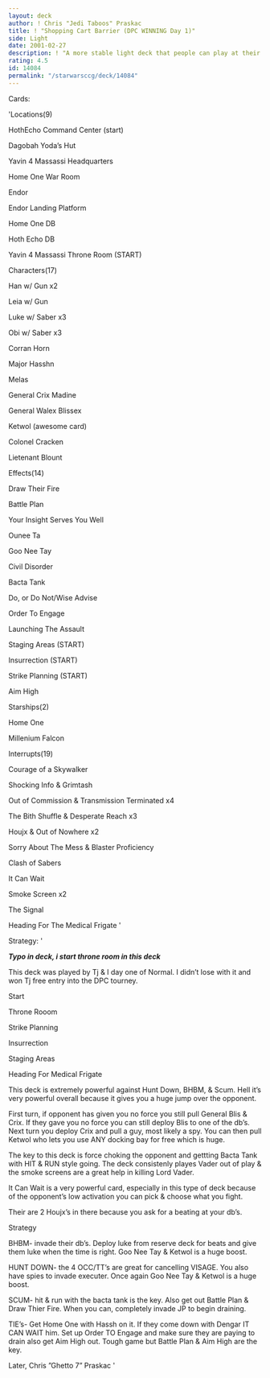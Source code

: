 ```yaml
---
layout: deck
author: ! Chris "Jedi Taboos" Praskac
title: ! "Shopping Cart Barrier (DPC WINNING Day 1)"
side: Light
date: 2001-02-27
description: ! "A more stable light deck that people can play at their locals."
rating: 4.5
id: 14084
permalink: "/starwarsccg/deck/14084"
---
```

Cards: 

'Locations(9) 

HothEcho Command Center (start) 

Dagobah Yoda&#8217;s Hut 

Yavin 4 Massassi Headquarters 

Home One War Room 

Endor

Endor Landing Platform

Home One DB

Hoth Echo DB

Yavin 4 Massassi Throne Room (START)


Characters(17) 

Han w/ Gun x2 

Leia w/ Gun 

Luke w/ Saber x3 

Obi w/ Saber x3 

Corran Horn 

Major Hasshn

Melas 

General Crix Madine

General Walex Blissex

Ketwol (awesome card)

Colonel Cracken

Lietenant Blount


Effects(14) 

Draw Their Fire 

Battle Plan 

Your Insight Serves You Well 

Ounee Ta 

Goo Nee Tay 

Civil Disorder 

Bacta Tank 

Do, or Do Not/Wise Advise

Order To Engage

Launching The Assault

Staging Areas (START)

Insurrection (START)

Strike Planning (START)

Aim High


Starships(2)

Home One

Millenium Falcon


Interrupts(19) 

Courage of a Skywalker 

Shocking Info & Grimtash

Out of Commission & Transmission Terminated x4 

The Bith Shuffle & Desperate Reach x3 

Houjx & Out of Nowhere x2

Sorry About The Mess & Blaster Proficiency 

Clash of Sabers 

It Can Wait

Smoke Screen x2

The Signal

Heading For The Medical Frigate '

Strategy: '

***Typo in deck, i start throne room in this deck***


This deck was played by Tj & I day one of Normal.  I didn’t lose with it and won Tj free entry into the DPC tourney.


Start


Throne Rooom

Strike Planning

Insurrection

Staging Areas

Heading For Medical Frigate


This deck is extremely powerful against Hunt Down, BHBM, & Scum.  Hell it’s very powerful overall because it gives you a huge jump over the opponent.  


First turn, if opponent has given you no force you still pull General Blis & Crix.  If they gave you no force you can still deploy Blis to one of the db’s.  Next turn you deploy Crix and pull a guy, most likely a spy.  You can then pull Ketwol who lets you use ANY docking bay for free which is huge.  


The key to this deck is force choking the opponent and gettting Bacta Tank with HIT & RUN style going.  The deck consistenly playes Vader out of play & the smoke screens are a great help in killing Lord Vader. 


It Can Wait is a very powerful card, especially in this type of deck because of the opponent’s low activation you can pick & choose what you fight.


Their are 2 Houjx’s in there because you ask for a beating at your db’s.


Strategy


BHBM- invade their db’s.  Deploy luke from reserve deck for beats and give them luke when the time is right.  Goo Nee Tay & Ketwol is a huge boost.


HUNT DOWN- the 4 OCC/TT’s are great for cancelling VISAGE.  You also have spies to invade executer.  Once again Goo Nee Tay & Ketwol is a huge boost.


SCUM- hit & run with the bacta tank is the key.  Also get out Battle Plan & Draw Thier Fire.  When you can, completely invade JP to begin draining.  


TIE’s- Get Home One with Hassh on it.  If they come down with Dengar IT CAN WAIT him.  Set up Order TO Engage and make sure they are paying to drain also get Aim High out.  Tough game but Battle Plan & Aim High are the key.


Later, Chris ”Ghetto 7” Praskac  '
